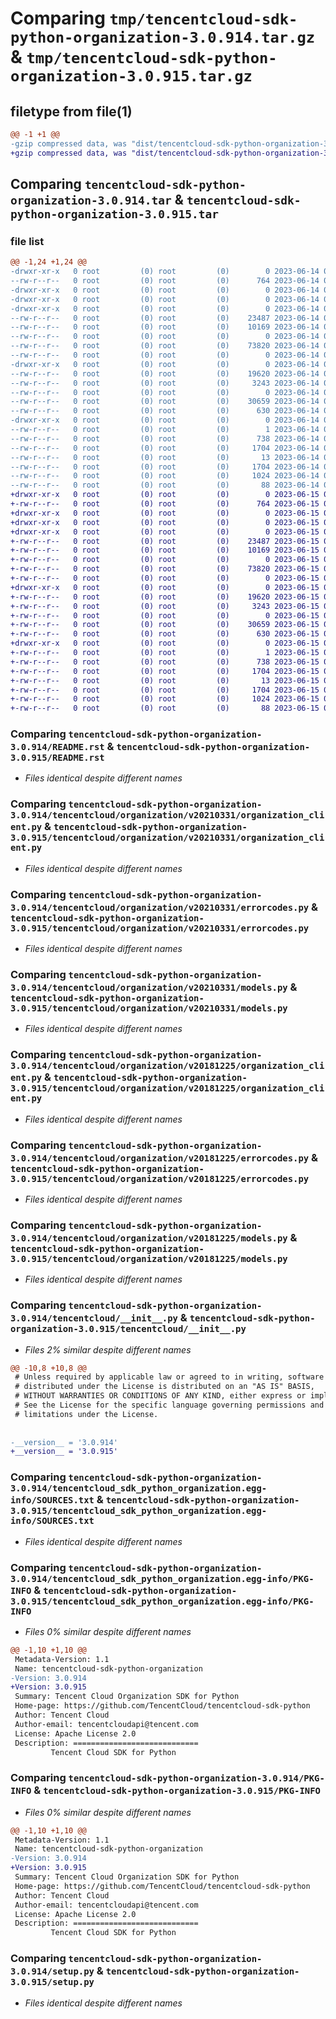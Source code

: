 # Comparing `tmp/tencentcloud-sdk-python-organization-3.0.914.tar.gz` & `tmp/tencentcloud-sdk-python-organization-3.0.915.tar.gz`

## filetype from file(1)

```diff
@@ -1 +1 @@
-gzip compressed data, was "dist/tencentcloud-sdk-python-organization-3.0.914.tar", last modified: Wed Jun 14 00:31:27 2023, max compression
+gzip compressed data, was "dist/tencentcloud-sdk-python-organization-3.0.915.tar", last modified: Thu Jun 15 00:30:45 2023, max compression
```

## Comparing `tencentcloud-sdk-python-organization-3.0.914.tar` & `tencentcloud-sdk-python-organization-3.0.915.tar`

### file list

```diff
@@ -1,24 +1,24 @@
-drwxr-xr-x   0 root         (0) root         (0)        0 2023-06-14 00:31:27.000000 tencentcloud-sdk-python-organization-3.0.914/
--rw-r--r--   0 root         (0) root         (0)      764 2023-06-14 00:31:27.000000 tencentcloud-sdk-python-organization-3.0.914/README.rst
-drwxr-xr-x   0 root         (0) root         (0)        0 2023-06-14 00:31:27.000000 tencentcloud-sdk-python-organization-3.0.914/tencentcloud/
-drwxr-xr-x   0 root         (0) root         (0)        0 2023-06-14 00:31:27.000000 tencentcloud-sdk-python-organization-3.0.914/tencentcloud/organization/
-drwxr-xr-x   0 root         (0) root         (0)        0 2023-06-14 00:31:27.000000 tencentcloud-sdk-python-organization-3.0.914/tencentcloud/organization/v20210331/
--rw-r--r--   0 root         (0) root         (0)    23487 2023-06-14 00:31:27.000000 tencentcloud-sdk-python-organization-3.0.914/tencentcloud/organization/v20210331/organization_client.py
--rw-r--r--   0 root         (0) root         (0)    10169 2023-06-14 00:31:27.000000 tencentcloud-sdk-python-organization-3.0.914/tencentcloud/organization/v20210331/errorcodes.py
--rw-r--r--   0 root         (0) root         (0)        0 2023-06-14 00:31:27.000000 tencentcloud-sdk-python-organization-3.0.914/tencentcloud/organization/v20210331/__init__.py
--rw-r--r--   0 root         (0) root         (0)    73820 2023-06-14 00:31:27.000000 tencentcloud-sdk-python-organization-3.0.914/tencentcloud/organization/v20210331/models.py
--rw-r--r--   0 root         (0) root         (0)        0 2023-06-14 00:31:27.000000 tencentcloud-sdk-python-organization-3.0.914/tencentcloud/organization/__init__.py
-drwxr-xr-x   0 root         (0) root         (0)        0 2023-06-14 00:31:27.000000 tencentcloud-sdk-python-organization-3.0.914/tencentcloud/organization/v20181225/
--rw-r--r--   0 root         (0) root         (0)    19620 2023-06-14 00:31:27.000000 tencentcloud-sdk-python-organization-3.0.914/tencentcloud/organization/v20181225/organization_client.py
--rw-r--r--   0 root         (0) root         (0)     3243 2023-06-14 00:31:27.000000 tencentcloud-sdk-python-organization-3.0.914/tencentcloud/organization/v20181225/errorcodes.py
--rw-r--r--   0 root         (0) root         (0)        0 2023-06-14 00:31:27.000000 tencentcloud-sdk-python-organization-3.0.914/tencentcloud/organization/v20181225/__init__.py
--rw-r--r--   0 root         (0) root         (0)    30659 2023-06-14 00:31:27.000000 tencentcloud-sdk-python-organization-3.0.914/tencentcloud/organization/v20181225/models.py
--rw-r--r--   0 root         (0) root         (0)      630 2023-06-14 00:31:27.000000 tencentcloud-sdk-python-organization-3.0.914/tencentcloud/__init__.py
-drwxr-xr-x   0 root         (0) root         (0)        0 2023-06-14 00:31:27.000000 tencentcloud-sdk-python-organization-3.0.914/tencentcloud_sdk_python_organization.egg-info/
--rw-r--r--   0 root         (0) root         (0)        1 2023-06-14 00:31:27.000000 tencentcloud-sdk-python-organization-3.0.914/tencentcloud_sdk_python_organization.egg-info/dependency_links.txt
--rw-r--r--   0 root         (0) root         (0)      738 2023-06-14 00:31:27.000000 tencentcloud-sdk-python-organization-3.0.914/tencentcloud_sdk_python_organization.egg-info/SOURCES.txt
--rw-r--r--   0 root         (0) root         (0)     1704 2023-06-14 00:31:27.000000 tencentcloud-sdk-python-organization-3.0.914/tencentcloud_sdk_python_organization.egg-info/PKG-INFO
--rw-r--r--   0 root         (0) root         (0)       13 2023-06-14 00:31:27.000000 tencentcloud-sdk-python-organization-3.0.914/tencentcloud_sdk_python_organization.egg-info/top_level.txt
--rw-r--r--   0 root         (0) root         (0)     1704 2023-06-14 00:31:27.000000 tencentcloud-sdk-python-organization-3.0.914/PKG-INFO
--rw-r--r--   0 root         (0) root         (0)     1024 2023-06-14 00:31:27.000000 tencentcloud-sdk-python-organization-3.0.914/setup.py
--rw-r--r--   0 root         (0) root         (0)       88 2023-06-14 00:31:27.000000 tencentcloud-sdk-python-organization-3.0.914/setup.cfg
+drwxr-xr-x   0 root         (0) root         (0)        0 2023-06-15 00:30:45.000000 tencentcloud-sdk-python-organization-3.0.915/
+-rw-r--r--   0 root         (0) root         (0)      764 2023-06-15 00:30:45.000000 tencentcloud-sdk-python-organization-3.0.915/README.rst
+drwxr-xr-x   0 root         (0) root         (0)        0 2023-06-15 00:30:45.000000 tencentcloud-sdk-python-organization-3.0.915/tencentcloud/
+drwxr-xr-x   0 root         (0) root         (0)        0 2023-06-15 00:30:45.000000 tencentcloud-sdk-python-organization-3.0.915/tencentcloud/organization/
+drwxr-xr-x   0 root         (0) root         (0)        0 2023-06-15 00:30:45.000000 tencentcloud-sdk-python-organization-3.0.915/tencentcloud/organization/v20210331/
+-rw-r--r--   0 root         (0) root         (0)    23487 2023-06-15 00:30:45.000000 tencentcloud-sdk-python-organization-3.0.915/tencentcloud/organization/v20210331/organization_client.py
+-rw-r--r--   0 root         (0) root         (0)    10169 2023-06-15 00:30:45.000000 tencentcloud-sdk-python-organization-3.0.915/tencentcloud/organization/v20210331/errorcodes.py
+-rw-r--r--   0 root         (0) root         (0)        0 2023-06-15 00:30:45.000000 tencentcloud-sdk-python-organization-3.0.915/tencentcloud/organization/v20210331/__init__.py
+-rw-r--r--   0 root         (0) root         (0)    73820 2023-06-15 00:30:45.000000 tencentcloud-sdk-python-organization-3.0.915/tencentcloud/organization/v20210331/models.py
+-rw-r--r--   0 root         (0) root         (0)        0 2023-06-15 00:30:45.000000 tencentcloud-sdk-python-organization-3.0.915/tencentcloud/organization/__init__.py
+drwxr-xr-x   0 root         (0) root         (0)        0 2023-06-15 00:30:45.000000 tencentcloud-sdk-python-organization-3.0.915/tencentcloud/organization/v20181225/
+-rw-r--r--   0 root         (0) root         (0)    19620 2023-06-15 00:30:45.000000 tencentcloud-sdk-python-organization-3.0.915/tencentcloud/organization/v20181225/organization_client.py
+-rw-r--r--   0 root         (0) root         (0)     3243 2023-06-15 00:30:45.000000 tencentcloud-sdk-python-organization-3.0.915/tencentcloud/organization/v20181225/errorcodes.py
+-rw-r--r--   0 root         (0) root         (0)        0 2023-06-15 00:30:45.000000 tencentcloud-sdk-python-organization-3.0.915/tencentcloud/organization/v20181225/__init__.py
+-rw-r--r--   0 root         (0) root         (0)    30659 2023-06-15 00:30:45.000000 tencentcloud-sdk-python-organization-3.0.915/tencentcloud/organization/v20181225/models.py
+-rw-r--r--   0 root         (0) root         (0)      630 2023-06-15 00:30:45.000000 tencentcloud-sdk-python-organization-3.0.915/tencentcloud/__init__.py
+drwxr-xr-x   0 root         (0) root         (0)        0 2023-06-15 00:30:45.000000 tencentcloud-sdk-python-organization-3.0.915/tencentcloud_sdk_python_organization.egg-info/
+-rw-r--r--   0 root         (0) root         (0)        1 2023-06-15 00:30:45.000000 tencentcloud-sdk-python-organization-3.0.915/tencentcloud_sdk_python_organization.egg-info/dependency_links.txt
+-rw-r--r--   0 root         (0) root         (0)      738 2023-06-15 00:30:45.000000 tencentcloud-sdk-python-organization-3.0.915/tencentcloud_sdk_python_organization.egg-info/SOURCES.txt
+-rw-r--r--   0 root         (0) root         (0)     1704 2023-06-15 00:30:45.000000 tencentcloud-sdk-python-organization-3.0.915/tencentcloud_sdk_python_organization.egg-info/PKG-INFO
+-rw-r--r--   0 root         (0) root         (0)       13 2023-06-15 00:30:45.000000 tencentcloud-sdk-python-organization-3.0.915/tencentcloud_sdk_python_organization.egg-info/top_level.txt
+-rw-r--r--   0 root         (0) root         (0)     1704 2023-06-15 00:30:45.000000 tencentcloud-sdk-python-organization-3.0.915/PKG-INFO
+-rw-r--r--   0 root         (0) root         (0)     1024 2023-06-15 00:30:45.000000 tencentcloud-sdk-python-organization-3.0.915/setup.py
+-rw-r--r--   0 root         (0) root         (0)       88 2023-06-15 00:30:45.000000 tencentcloud-sdk-python-organization-3.0.915/setup.cfg
```

### Comparing `tencentcloud-sdk-python-organization-3.0.914/README.rst` & `tencentcloud-sdk-python-organization-3.0.915/README.rst`

 * *Files identical despite different names*

### Comparing `tencentcloud-sdk-python-organization-3.0.914/tencentcloud/organization/v20210331/organization_client.py` & `tencentcloud-sdk-python-organization-3.0.915/tencentcloud/organization/v20210331/organization_client.py`

 * *Files identical despite different names*

### Comparing `tencentcloud-sdk-python-organization-3.0.914/tencentcloud/organization/v20210331/errorcodes.py` & `tencentcloud-sdk-python-organization-3.0.915/tencentcloud/organization/v20210331/errorcodes.py`

 * *Files identical despite different names*

### Comparing `tencentcloud-sdk-python-organization-3.0.914/tencentcloud/organization/v20210331/models.py` & `tencentcloud-sdk-python-organization-3.0.915/tencentcloud/organization/v20210331/models.py`

 * *Files identical despite different names*

### Comparing `tencentcloud-sdk-python-organization-3.0.914/tencentcloud/organization/v20181225/organization_client.py` & `tencentcloud-sdk-python-organization-3.0.915/tencentcloud/organization/v20181225/organization_client.py`

 * *Files identical despite different names*

### Comparing `tencentcloud-sdk-python-organization-3.0.914/tencentcloud/organization/v20181225/errorcodes.py` & `tencentcloud-sdk-python-organization-3.0.915/tencentcloud/organization/v20181225/errorcodes.py`

 * *Files identical despite different names*

### Comparing `tencentcloud-sdk-python-organization-3.0.914/tencentcloud/organization/v20181225/models.py` & `tencentcloud-sdk-python-organization-3.0.915/tencentcloud/organization/v20181225/models.py`

 * *Files identical despite different names*

### Comparing `tencentcloud-sdk-python-organization-3.0.914/tencentcloud/__init__.py` & `tencentcloud-sdk-python-organization-3.0.915/tencentcloud/__init__.py`

 * *Files 2% similar despite different names*

```diff
@@ -10,8 +10,8 @@
 # Unless required by applicable law or agreed to in writing, software
 # distributed under the License is distributed on an "AS IS" BASIS,
 # WITHOUT WARRANTIES OR CONDITIONS OF ANY KIND, either express or implied.
 # See the License for the specific language governing permissions and
 # limitations under the License.
 
 
-__version__ = '3.0.914'
+__version__ = '3.0.915'
```

### Comparing `tencentcloud-sdk-python-organization-3.0.914/tencentcloud_sdk_python_organization.egg-info/SOURCES.txt` & `tencentcloud-sdk-python-organization-3.0.915/tencentcloud_sdk_python_organization.egg-info/SOURCES.txt`

 * *Files identical despite different names*

### Comparing `tencentcloud-sdk-python-organization-3.0.914/tencentcloud_sdk_python_organization.egg-info/PKG-INFO` & `tencentcloud-sdk-python-organization-3.0.915/tencentcloud_sdk_python_organization.egg-info/PKG-INFO`

 * *Files 0% similar despite different names*

```diff
@@ -1,10 +1,10 @@
 Metadata-Version: 1.1
 Name: tencentcloud-sdk-python-organization
-Version: 3.0.914
+Version: 3.0.915
 Summary: Tencent Cloud Organization SDK for Python
 Home-page: https://github.com/TencentCloud/tencentcloud-sdk-python
 Author: Tencent Cloud
 Author-email: tencentcloudapi@tencent.com
 License: Apache License 2.0
 Description: ============================
         Tencent Cloud SDK for Python
```

### Comparing `tencentcloud-sdk-python-organization-3.0.914/PKG-INFO` & `tencentcloud-sdk-python-organization-3.0.915/PKG-INFO`

 * *Files 0% similar despite different names*

```diff
@@ -1,10 +1,10 @@
 Metadata-Version: 1.1
 Name: tencentcloud-sdk-python-organization
-Version: 3.0.914
+Version: 3.0.915
 Summary: Tencent Cloud Organization SDK for Python
 Home-page: https://github.com/TencentCloud/tencentcloud-sdk-python
 Author: Tencent Cloud
 Author-email: tencentcloudapi@tencent.com
 License: Apache License 2.0
 Description: ============================
         Tencent Cloud SDK for Python
```

### Comparing `tencentcloud-sdk-python-organization-3.0.914/setup.py` & `tencentcloud-sdk-python-organization-3.0.915/setup.py`

 * *Files identical despite different names*

